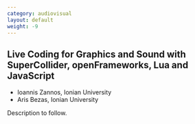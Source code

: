 ```yaml
---
category: audiovisual
layout: default
weight: -9
---
```


## Live Coding for Graphics and Sound with SuperCollider, openFrameworks, Lua and JavaScript

* Ioannis Zannos, Ionian University
* Aris Bezas, Ionian University

Description to follow.
